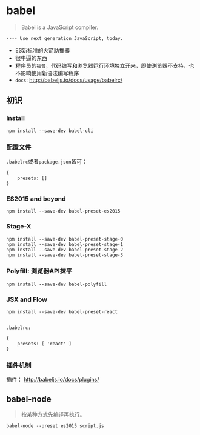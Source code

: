 # babel

> Babel is a JavaScript compiler.

`---- Use next generation JavaScript, today.`

* ES新标准的火箭助推器
* 很牛逼的东西
* 程序员的`福音`，代码编写和浏览器运行环境独立开来，即使浏览器不支持，也不影响使用新语法编写程序
* `docs`: <http://babeljs.io/docs/usage/babelrc/>

## 初识


### Install

    npm install --save-dev babel-cli



### 配置文件

`.babelrc`或者`package.json`皆可：

    {
        presets: []
    }




### ES2015 and beyond

    npm install --save-dev babel-preset-es2015


### Stage-X

    npm install --save-dev babel-preset-stage-0
    npm install --save-dev babel-preset-stage-1
    npm install --save-dev babel-preset-stage-2
    npm install --save-dev babel-preset-stage-3




### Polyfill: 浏览器API抹平

    npm install --save-dev babel-polyfill


### JSX and Flow

    npm install --save-dev babel-preset-react


    .babelrc: 

    {
        presets: [ 'react' ]
    }


### 插件机制 

插件： <http://babeljs.io/docs/plugins/>




## babel-node

> 按某种方式先编译再执行。

    babel-node --preset es2015 script.js





